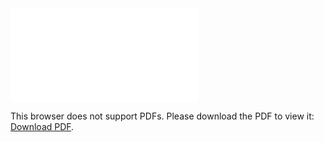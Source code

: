 <object data="christ-in-song/CIS1908pdfs/440.pdf" type="application/pdf" width="100%" height="1024px">
    <embed src="christ-in-song/CIS1908pdfs/440.pdf">
        <p>This browser does not support PDFs. Please download the PDF to view it: <a href="christ-in-song/CIS1908pdfs/440.pdf">Download PDF</a>.</p>
    </embed>
</object>
